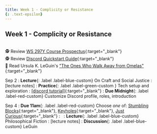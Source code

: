 ```yaml
---
title: Week 1 - Complicity or Resistance
{: .text-epsilon}
---
```


## Week 1 - Complicity or Resistance
\
🕵️ Review [WS 297Y Course Prospectus](syllabus){:target="_blank"}   
🕵️ Review [Discord Quickstart Guide](discord){:target="_blank"}   
📖 Read Ursula K. LeGuin's ["The Ones Who Walk Away from Omelas"](/ws297y/assets/pdfs/leguin_ones_who_walk_away_from_omelas.pdf){:target="_blank"}   

Sep 2
: **Lecture**{: .label .label-blue-custom} On Craft and Social Justice
  : [lecture notes]
: **Practice**{: .label .label-green-custom } Tech setup and exploration
  : [[discord tutorial]](discord){:target="_blank"}
: **Due Midnight**{: .label .label-red-custom} Customize Discord profile, roles, introduction

Sep 4
: **Due 11am**{: .label .label-red-custom} Choose *one* of: [Stumbling Blocks](https://visforvali.github.io/ws297y/prompts/#stumbling-blocks){:target="_blank"}, [Keyholes](https://visforvali.github.io/ws297y/prompts/#keyholes){:target="_blank"}, [Just Curious](https://visforvali.github.io/ws297y/prompts/#just-curious){:target="_blank"}
  : &nbsp;
: **Lecture**{: .label .label-blue-custom} Philosophical Fiction
  : [lecture notes]
: **Discussion**{: .label .label-blue-custom} LeGuin